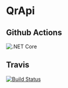 # QrApi
## Github Actions
![.NET Core](https://github.com/facundo91/QrApi/workflows/.NET%20Core/badge.svg)

## Travis
[![Build Status](https://travis-ci.com/facundo91/QrApi.svg?token=N3h7bb6qD1fKF3Db1yxy&branch=master)](https://travis-ci.com/facundo91/QrApi)
